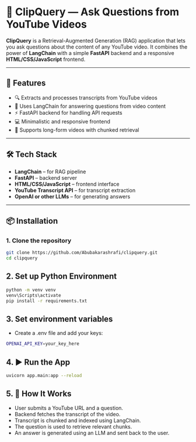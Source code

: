 # 🎥 ClipQuery — Ask Questions from YouTube Videos

**ClipQuery** is a Retrieval-Augmented Generation (RAG) application that lets you ask questions about the content of any YouTube video. It combines the power of **LangChain** with a simple **FastAPI** backend and a responsive **HTML/CSS/JavaScript** frontend.

---

## 🚀 Features

- 🔍 Extracts and processes transcripts from YouTube videos  
- 🤖 Uses LangChain for answering questions from video content  
- ⚡ FastAPI backend for handling API requests  
- 💻 Minimalistic and responsive frontend  
- 📜 Supports long-form videos with chunked retrieval

---

## 🛠️ Tech Stack

- **LangChain** – for RAG pipeline  
- **FastAPI** – backend server  
- **HTML/CSS/JavaScript** – frontend interface  
- **YouTube Transcript API** – for transcript extraction  
- **OpenAI or other LLMs** – for generating answers  

---

## 📦 Installation

### 1. Clone the repository

```bash
git clone https://github.com/Abubakarashrafi/clipquery.git
cd clipquery
```

## 2. Set up Python Environment 
```bash
python -m venv venv
venv\Scripts\activate  
pip install -r requirements.txt
```

## 3. Set environment variables
- Create a .env file and add your keys:
```bash
OPENAI_API_KEY=your_key_here
```

## 4. ▶️ Run the App
```bash
uvicorn app.main:app --reload
```

## 5. 🧠 How It Works
- User submits a YouTube URL and a question.
- Backend fetches the transcript of the video.
- Transcript is chunked and indexed using LangChain.
- The question is used to retrieve relevant chunks.
- An answer is generated using an LLM and sent back to the user.


